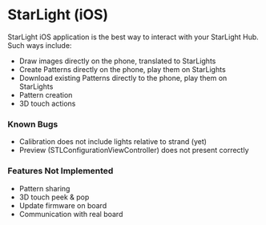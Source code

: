 # StarLight (iOS)

StarLight iOS application is the best way to interact with your StarLight Hub. Such ways include:
- Draw images directly on the phone, translated to StarLights
- Create Patterns directly on the phone, play them on StarLights
- Download existing Patterns directly to the phone, play them on StarLights
- Pattern creation
- 3D touch actions

### Known Bugs
* Calibration does not include lights relative to strand (yet)
* Preview (STLConfigurationViewController) does not present correctly

### Features Not Implemented
* Pattern sharing
* 3D touch peek & pop
* Update firmware on board
* Communication with real board
